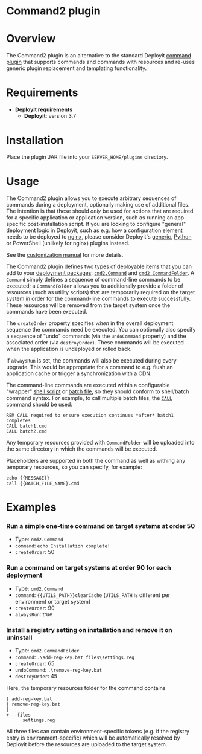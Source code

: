 # Command2 plugin #

# Overview #

The Command2 plugin is an alternative to the standard Deployit [command plugin](http://docs.xebialabs.com/releases/latest/deployit/commandPluginManual.html) that supports commands and commands with resources and re-uses generic plugin replacement and templating functionality.

# Requirements #

* **Deployit requirements**
	* **Deployit**: version 3.7

# Installation #

Place the plugin JAR file into your `SERVER_HOME/plugins` directory.

# Usage #

The Command2 plugin allows you to execute arbitrary sequences of commands during a deployment, optionally making use of additional files. The intention is that these should _only_ be used for actions that are required for a specific application or application version, such as running an app-specific post-installation script. If you are looking to configure "general" deployment logic in Deployit, such as e.g. how a configuration element needs to be deployed to [nginx](https://en.wikipedia.org/wiki/Nginx), please consider Deployit's [generic](http://docs.xebialabs.com/releases/latest/deployit/genericPluginManual.html), [Python](http://docs.xebialabs.com/releases/latest/deployit/pythonPluginManual.html) or PowerShell (unlikely for nginx) plugins instead. 

See the [customization manual](docs.xebialabs.com/releases/latest/deployit/customizationmanual.html) for more details.

The Command2 plugin defines two types of deployable items that you can add to your [deployment packages](http://docs.xebialabs.com/releases/latest/deployit/packagingmanual.html): [`cmd2.Command`](https://github.com/xebialabs/community-plugins/blob/master/deployit-udm-plugins/utility-plugins/command2-plugin/src/main/resources/synthetic.xml#L30) and [`cmd2.CommandFolder`](https://github.com/xebialabs/community-plugins/blob/master/deployit-udm-plugins/utility-plugins/command2-plugin/src/main/resources/synthetic.xml#L6). A `Command` simply defines a sequence of command-line commands to be executed; a `CommandFolder` allows you to additionally provide a folder of resources (such as utility scripts) that are temporarily required on the target system in order for the command-line commands to execute successfully. These resources will be removed from the target system once the commands have been executed.

The `createOrder` property specifies _when_ in the overall deployment sequence the commands need be executed. You can optionally also specify a sequence of "undo" commands (via the `undoCommand` property) and the associated order (via `destroyOrder`). These commands will be executed when the application is undeployed or rolled back.

If `alwaysRun` is set, the commands will also be executed during every upgrade. This would be appropriate for a command to e.g. flush an application cache or trigger a synchronization with a CDN.

The command-line commands are executed within a configurable "wrapper" [shell script](https://github.com/xebialabs/community-plugins/blob/master/deployit-udm-plugins/utility-plugins/command2-plugin/src/main/resources/synthetic.xml#L30) or [batch file](https://github.com/xebialabs/community-plugins/blob/master/deployit-udm-plugins/utility-plugins/command2-plugin/src/main/resources/cmd2/CommandRunner.bat.ftl), so they should conform to shell/batch command syntax. For example, to call multiple batch files, the [`CALL`](https://www.microsoft.com/resources/documentation/windows/xp/all/proddocs/en-us/call.mspx?mfr=true) command should be used:
```
REM CALL required to ensure execution continues *after* batch1 completes
CALL batch1.cmd
CALL batch2.cmd
```
Any temporary resources provided with `CommandFolder` will be uploaded into the same directory in which the commands will be executed.

Placeholders are supported in both the command as well as withing any temporary resources, so you can specify, for example:
```
echo {{MESSAGE}}
call {{BATCH_FILE_NAME}.cmd
```

# Examples #

### Run a simple one-time command on target systems at order 50

* Type: `cmd2.Command`
* `command`: `echo Installation complete!`
* `createOrder`: 50

### Run a command on target systems at order 90 for each deployment

* Type: `cmd2.Command`
* `command`: `{{UTILS_PATH}}clearCache` (`UTILS_PATH` is different per environment or target system)
* `createOrder`: 90
* `alwaysRun`: true

### Install a registry setting on installation and remove it on uninstall

* Type: `cmd2.CommandFolder`
* `command`: `.\add-reg-key.bat files\settings.reg`
* `createOrder`: 65
* `undoCommand`: `.\remove-reg-key.bat`
* `destroyOrder`: 45

Here, the temporary resources folder for the command contains
```
| add-reg-key.bat
| remove-reg-key.bat
|
+---files
      settings.reg
```
All three files can contain environment-specific tokens (e.g. if the registry entry is environment-specific) which will be automatically resolved by Deployit before the resources are uploaded to the target system.